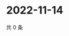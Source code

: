# 2022-11-14

共 0 条

<!-- BEGIN WEIBO -->
<!-- 最后更新时间 Mon Nov 14 2022 22:20:46 GMT+0800 (China Standard Time) -->

<!-- END WEIBO -->
